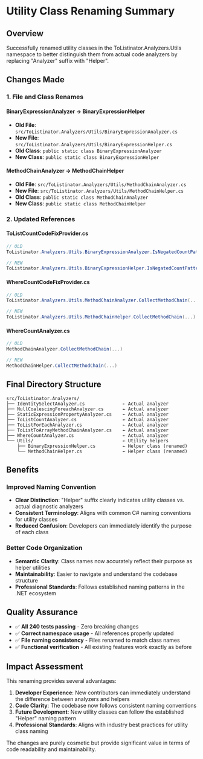 # Utility Class Renaming Summary

## Overview
Successfully renamed utility classes in the ToListinator.Analyzers.Utils namespace to better distinguish them from actual code analyzers by replacing "Analyzer" suffix with "Helper".

## Changes Made

### 1. File and Class Renames

#### BinaryExpressionAnalyzer → BinaryExpressionHelper
- **Old File**: `src/ToListinator.Analyzers/Utils/BinaryExpressionAnalyzer.cs`
- **New File**: `src/ToListinator.Analyzers/Utils/BinaryExpressionHelper.cs`
- **Old Class**: `public static class BinaryExpressionAnalyzer`
- **New Class**: `public static class BinaryExpressionHelper`

#### MethodChainAnalyzer → MethodChainHelper
- **Old File**: `src/ToListinator.Analyzers/Utils/MethodChainAnalyzer.cs`
- **New File**: `src/ToListinator.Analyzers/Utils/MethodChainHelper.cs`
- **Old Class**: `public static class MethodChainAnalyzer`
- **New Class**: `public static class MethodChainHelper`

### 2. Updated References

#### ToListCountCodeFixProvider.cs
```csharp
// OLD
ToListinator.Analyzers.Utils.BinaryExpressionAnalyzer.IsNegatedCountPattern(...)

// NEW
ToListinator.Analyzers.Utils.BinaryExpressionHelper.IsNegatedCountPattern(...)
```

#### WhereCountCodeFixProvider.cs
```csharp
// OLD
ToListinator.Analyzers.Utils.MethodChainAnalyzer.CollectMethodChain(...)

// NEW
ToListinator.Analyzers.Utils.MethodChainHelper.CollectMethodChain(...)
```

#### WhereCountAnalyzer.cs
```csharp
// OLD
MethodChainAnalyzer.CollectMethodChain(...)

// NEW
MethodChainHelper.CollectMethodChain(...)
```

## Final Directory Structure

```
src/ToListinator.Analyzers/
├── IdentitySelectAnalyzer.cs              ← Actual analyzer
├── NullCoalescingForeachAnalyzer.cs       ← Actual analyzer
├── StaticExpressionPropertyAnalyzer.cs    ← Actual analyzer
├── ToListCountAnalyzer.cs                 ← Actual analyzer
├── ToListForEachAnalyzer.cs               ← Actual analyzer
├── ToListToArrayMethodChainAnalyzer.cs    ← Actual analyzer
├── WhereCountAnalyzer.cs                  ← Actual analyzer
└── Utils/                                 ← Utility helpers
    ├── BinaryExpressionHelper.cs          ← Helper class (renamed)
    └── MethodChainHelper.cs               ← Helper class (renamed)
```

## Benefits

### Improved Naming Convention
- **Clear Distinction**: "Helper" suffix clearly indicates utility classes vs. actual diagnostic analyzers
- **Consistent Terminology**: Aligns with common C# naming conventions for utility classes
- **Reduced Confusion**: Developers can immediately identify the purpose of each class

### Better Code Organization
- **Semantic Clarity**: Class names now accurately reflect their purpose as helper utilities
- **Maintainability**: Easier to navigate and understand the codebase structure
- **Professional Standards**: Follows established naming patterns in the .NET ecosystem

## Quality Assurance

- ✅ **All 240 tests passing** - Zero breaking changes
- ✅ **Correct namespace usage** - All references properly updated
- ✅ **File naming consistency** - Files renamed to match class names
- ✅ **Functional verification** - All existing features work exactly as before

## Impact Assessment

This renaming provides several advantages:

1. **Developer Experience**: New contributors can immediately understand the difference between analyzers and helpers
2. **Code Clarity**: The codebase now follows consistent naming conventions
3. **Future Development**: New utility classes can follow the established "Helper" naming pattern
4. **Professional Standards**: Aligns with industry best practices for utility class naming

The changes are purely cosmetic but provide significant value in terms of code readability and maintainability.
